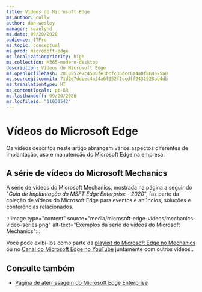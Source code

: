 ```yaml
---
title: Vídeos do Microsoft Edge
ms.author: collw
author: dan-wesley
manager: seanlynd
ms.date: 09/20/2020
audience: ITPro
ms.topic: conceptual
ms.prod: microsoft-edge
ms.localizationpriority: high
ms.collection: M365-modern-desktop
description: Vídeos do Microsoft Edge
ms.openlocfilehash: 2010557e7c4500fe3bcfc36dcc6a4a0f868525a0
ms.sourcegitcommit: 71d2e7ddcec4a34a6f052f1ccdff9431928ab4db
ms.translationtype: HT
ms.contentlocale: pt-BR
ms.lasthandoff: 09/20/2020
ms.locfileid: "11030542"
---
```

# Vídeos do Microsoft Edge

Os vídeos descritos neste artigo abrangem vários aspectos diferentes de implantação, uso e manutenção do Microsoft Edge na empresa.

## A série de vídeos do Microsoft Mechanics

A série de vídeos do Microsoft Mechanics, mostrada na página a seguir do "*Guia de Implantação do MSFT Edge Enterprise - 2020*", faz parte da coleção de vídeos do Microsoft Edge para eventos e anúncios, soluções e conferências relacionados.

:::image type="content" source="media/microsoft-edge-videos/mechanics-video-series.png" alt-text="Exemplos da série de vídeos do Microsoft Mechanics":::

Você pode exibi-los como parte da [playlist do Microsoft Edge no Mechanics](https://www.youtube.com/playlist?list=PLXtHYVsvn_b-uXh1tMeYpT-0iD8tD3tFy) ou no [Canal do Microsoft Edge no YouTube](https://www.youtube.com/channel/UCIGx7oT8p6-jUpOfg98yelA) juntamente com outros vídeos..

## Consulte também

- [Página de aterrissagem do Microsoft Edge Enterprise](https://aka.ms/EdgeEnterprise)